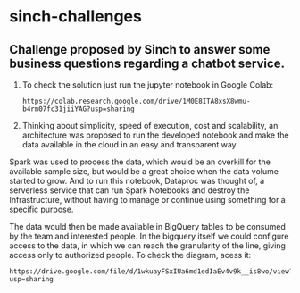 # sinch-challenges

## Challenge proposed by Sinch to answer some business questions regarding a chatbot service.

1. To check the solution just run the jupyter notebook in Google Colab:
   ```
   https://colab.research.google.com/drive/1M0E8ITA8xsX8wmu-b4rm07fc31jiiYAG?usp=sharing
   ```  

2. Thinking about simplicity, speed of execution, cost and scalability, an architecture was proposed to run the developed notebook and make the data available in the cloud in an easy and transparent way. 

Spark was used to process the data, which would be an overkill for the available sample size, but would be a great choice when the data volume started to grow. And to run this notebook, Dataproc was thought of, a serverless service that can run Spark Notebooks and destroy the Infrastructure, without having to manage or continue using something for a specific purpose. 

The data would then be made available in BigQuery tables to be consumed by the team and interested people. In the bigquery itself we could configure access to the data, in which we can reach the granularity of the line, giving access only to authorized people. To check the diagram, acess it:
   ```
   https://drive.google.com/file/d/1wkuayFSxIUa6md1edIaEv4v9k__is8wo/view?usp=sharing
   ```
